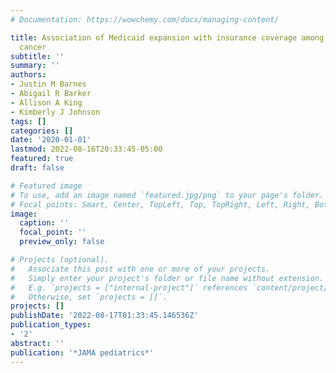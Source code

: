 ```yaml
---
# Documentation: https://wowchemy.com/docs/managing-content/

title: Association of Medicaid expansion with insurance coverage among children with
  cancer
subtitle: ''
summary: ''
authors:
- Justin M Barnes
- Abigail R Barker
- Allison A King
- Kimberly J Johnson
tags: []
categories: []
date: '2020-01-01'
lastmod: 2022-08-16T20:33:45-05:00
featured: true
draft: false

# Featured image
# To use, add an image named `featured.jpg/png` to your page's folder.
# Focal points: Smart, Center, TopLeft, Top, TopRight, Left, Right, BottomLeft, Bottom, BottomRight.
image:
  caption: ''
  focal_point: ''
  preview_only: false

# Projects (optional).
#   Associate this post with one or more of your projects.
#   Simply enter your project's folder or file name without extension.
#   E.g. `projects = ["internal-project"]` references `content/project/deep-learning/index.md`.
#   Otherwise, set `projects = []`.
projects: []
publishDate: '2022-08-17T01:33:45.146536Z'
publication_types:
- '2'
abstract: ''
publication: '*JAMA pediatrics*'
---
```

